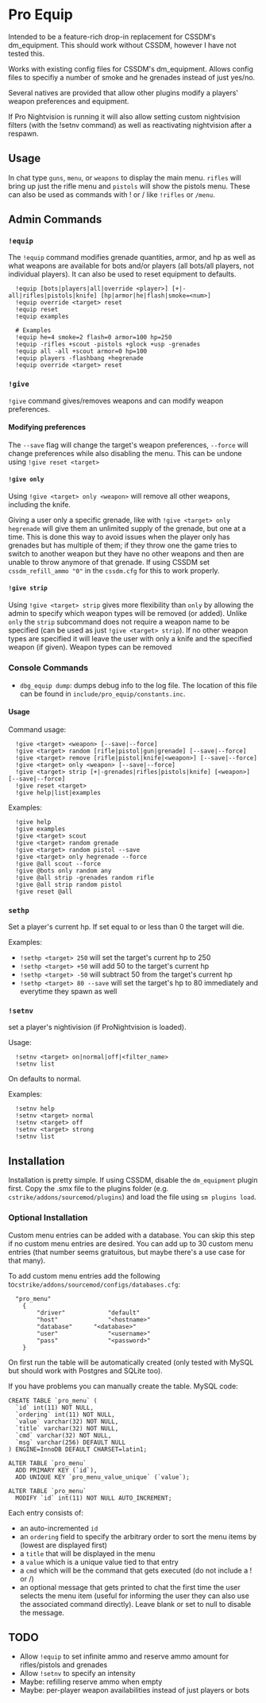 
# Pro Equip

Intended to be a feature-rich drop-in replacement for CSSDM's dm_equipment.
This should work without CSSDM, however I have not tested this.

Works with existing config files for CSSDM's dm_equipment.  Allows config files to specifiy a number of smoke and he grenades instead of just yes/no.

Several natives are provided that allow other plugins modify a players' weapon preferences and equipment.

If Pro Nightvision is running it will also allow setting custom nightvision filters (with the !setnv command) as well as reactivating nightvision after a respawn.

## Usage

In chat type `guns`, `menu`, or `weapons` to display the main menu.  `rifles` will bring up just the rifle menu and `pistols` will show the pistols menu.  These can also be used as commands with ! or / like `!rifles` or `/menu`.

## Admin Commands

### `!equip`

The `!equip` command modifies grenade quantities, armor, and hp as well as what weapons are available for bots and/or players (all bots/all players, not individual players).  It can also be used to reset equipment to defaults.

```
  !equip [bots|players|all|override <player>] [+|-all|rifles|pistols|knife] [hp|armor|he|flash|smoke=<num>]
  !equip override <target> reset
  !equip reset
  !equip examples
  
  # Examples
  !equip he=4 smoke=2 flash=0 armor=100 hp=250
  !equip -rifles +scout -pistols +glock +usp -grenades
  !equip all -all +scout armor=0 hp=100
  !equip players -flashbang +hegrenade
  !equip override <target> reset
```

### `!give`

`!give` command gives/removes weapons and can modify weapon preferences.


#### Modifying preferences

The `--save` flag will change the target's weapon preferences, `--force` will change preferences while also disabling the menu.  This can be undone using `!give reset <target>`


#### `!give only`

Using `!give <target> only <weapon>` will remove all other weapons, including the knife.

Giving a user only a specific grenade, like with `!give <target> only hegrenade` will give them an unlimited supply of the grenade, but one at a time.
This is done this way to avoid issues when the player only has grenades but has multiple of them; if they throw one the game tries to switch to another weapon but they have no other weapons and then are unable to throw anymore of that grenade.  If using CSSDM set `cssdm_refill_ammo "0"` in the `cssdm.cfg` for this to work properly.


#### `!give strip`

Using `!give <target> strip` gives more flexibility than `only` by allowing the admin to specify which weapon types will be removed (or added).  Unlike `only` the `strip` subcommand does not require a weapon name to be specified (can be used as just `!give <target> strip`).  If no other weapon types are specified it will leave the user with only a knife and the specified weapon (if given).  Weapon types can be removed 

### Console Commands

- `dbg_equip dump`: dumps debug info to the log file.  The location of this file can be found in `include/pro_equip/constants.inc`.

#### Usage

Command usage:

```
  !give <target> <weapon> [--save|--force]
  !give <target> random [rifle|pistol|gun|grenade] [--save|--force]
  !give <target> remove [rifle|pistol|knife|<weapon>] [--save|--force]
  !give <target> only <weapon> [--save|--force]
  !give <target> strip [+|-grenades|rifles|pistols|knife] [<weapon>] [--save|--force]
  !give reset <target>
  !give help|list|examples
```

Examples:

```
  !give help
  !give examples
  !give <target> scout
  !give <target> random grenade
  !give <target> random pistol --save
  !give <target> only hegrenade --force
  !give @all scout --force
  !give @bots only random any
  !give @all strip -grenades random rifle
  !give @all strip random pistol
  !give reset @all
```

### `sethp`

Set a player's current hp.  If set equal to or less than 0 the target will die.

Examples:

- `!sethp <target> 250` will set the target's current hp to 250
- `!sethp <target> +50` will add 50 to the target's current hp
- `!sethp <target> -50` will subtract 50 from the target's current hp
- `!sethp <target> 80 --save` will set the target's hp to 80 immediately and everytime they spawn as well




### `!setnv`

set a player's nightivision (if ProNightvision is loaded).

Usage:

```
  !setnv <target> on|normal|off|<filter_name>
  !setnv list
```

On defaults to normal.

Examples:

```
  !setnv help
  !setnv <target> normal
  !setnv <target> off
  !setnv <target> strong
  !setnv list
```

## Installation

Installation is pretty simple.  If using CSSDM, disable the `dm_equipment` plugin first.  Copy the .smx file to the plugins folder (e.g. `cstrike/addons/sourcemod/plugins`) and load the file using `sm plugins load`.

### Optional Installation

Custom menu entries can be added with a database.  You can skip this step if no custom menu entries are desired.  You can add up to 30 custom menu entries (that number seems gratuitous, but maybe there's a use case for that many).

To add custom menu entries add the following to`cstrike/addons/sourcemod/configs/databases.cfg`:

```
  "pro_menu"
	{
		"driver"			"default"
		"host"				"<hostname>"
		"database"		"<database>"
		"user"				"<username>"
		"pass"				"<password>"
	}
```

On first run the table will be automatically created (only tested with MySQL but should work with Postgres and SQLite too).

If you have problems you can manually create the table.  MySQL code:

```
CREATE TABLE `pro_menu` (
  `id` int(11) NOT NULL,
  `ordering` int(11) NOT NULL,
  `value` varchar(32) NOT NULL,
  `title` varchar(32) NOT NULL,
  `cmd` varchar(32) NOT NULL,
  `msg` varchar(256) DEFAULT NULL
) ENGINE=InnoDB DEFAULT CHARSET=latin1;

ALTER TABLE `pro_menu`
  ADD PRIMARY KEY (`id`),
  ADD UNIQUE KEY `pro_menu_value_unique` (`value`);

ALTER TABLE `pro_menu`
  MODIFY `id` int(11) NOT NULL AUTO_INCREMENT;
```

Each entry consists of: 
- an auto-incremented `id`
- an `ordering` field to specify the arbitrary order to sort the menu items by (lowest are displayed first)
- a `title` that will be displayed in the menu
- a `value` which is a unique value tied to that entry
- a `cmd` which will be the command that gets executed (do not include a ! or /)
- an optional message that gets printed to chat the first time the user selects the menu item (useful for informing the user they can also use the associated command directly).  Leave blank or set to null to disable the message.


## TODO

- Allow `!equip` to set infinite ammo and reserve ammo amount for rifles/pistols and grenades
- Allow `!setnv` to specify an intensity
- Maybe: refilling reserve ammo when empty
- Maybe: per-player weapon availabilities instead of just players or bots

